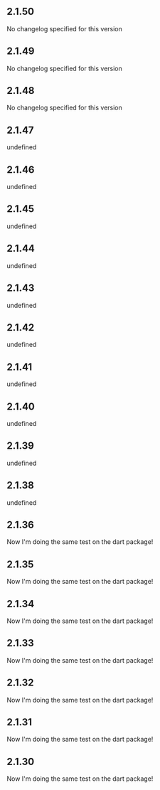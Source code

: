
## 2.1.50

No changelog specified for this version
                
## 2.1.49

No changelog specified for this version
                
## 2.1.48

No changelog specified for this version
                
## 2.1.47

undefined
                
## 2.1.46

undefined
                
## 2.1.45

undefined
                
## 2.1.44

undefined
                
## 2.1.43

undefined
                
## 2.1.42

undefined
                
## 2.1.41

undefined
                
## 2.1.40

undefined
                
## 2.1.39

undefined
                
## 2.1.38

undefined
                
## 2.1.36

Now I'm doing the same test on the dart package!
                
## 2.1.35

Now I'm doing the same test on the dart package!
                
## 2.1.34

Now I'm doing the same test on the dart package!
                
## 2.1.33

Now I'm doing the same test on the dart package!
                
## 2.1.32

Now I'm doing the same test on the dart package!
                
## 2.1.31

Now I'm doing the same test on the dart package!
                
## 2.1.30

Now I'm doing the same test on the dart package!
                